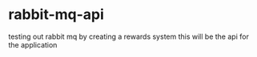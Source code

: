 # rabbit-mq-api
testing out rabbit mq by creating a rewards system this will be the api for the application
